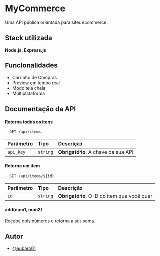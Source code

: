 
# MyCommerce

Uma API pública orientada para sites ecommerce.


## Stack utilizada

**Node.js, Express.js**


## Funcionalidades

- Carrinho de Compras
- Preview em tempo real
- Modo tela cheia
- Multiplataforma


## Documentação da API

#### Retorna todos os itens

```http
  GET /api/items
```

| Parâmetro   | Tipo       | Descrição                           |
| :---------- | :--------- | :---------------------------------- |
| `api_key` | `string` | **Obrigatório**. A chave da sua API |

#### Retorna um item

```http
  GET /api/items/${id}
```

| Parâmetro   | Tipo       | Descrição                                   |
| :---------- | :--------- | :------------------------------------------ |
| `id`      | `string` | **Obrigatório**. O ID do item que você quer |

#### add(num1, num2)

Recebe dois números e retorna a sua soma.


## Autor

- [@aubaro01](https://github.com/aubaro01)

